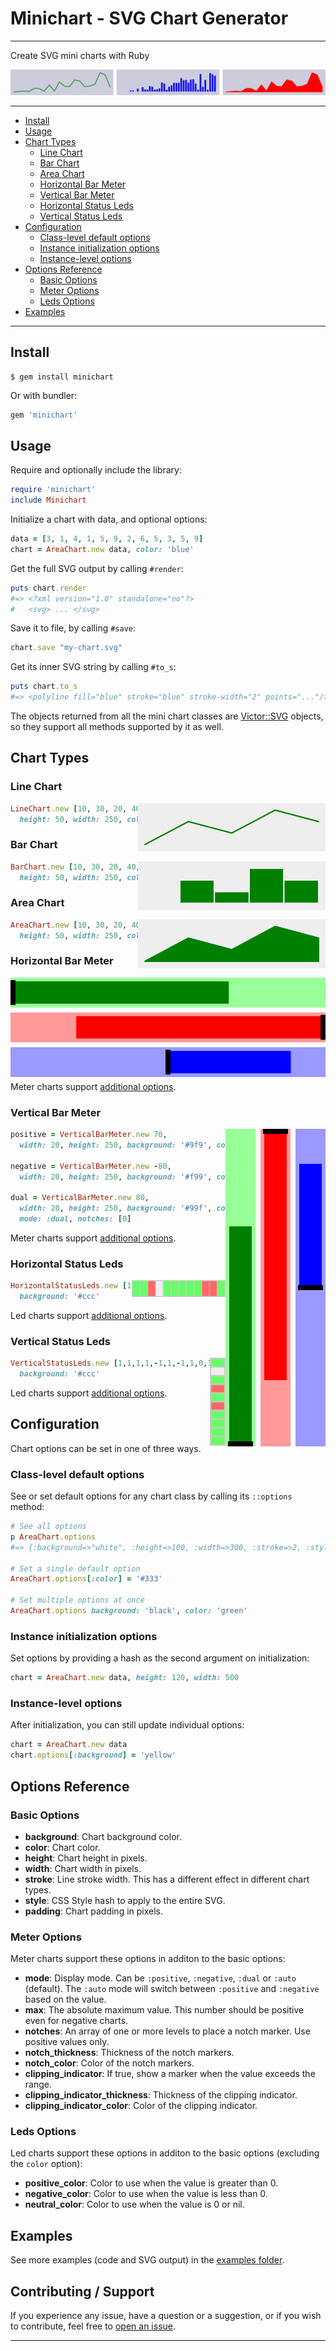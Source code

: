 # Minichart - SVG Chart Generator

---

Create SVG mini charts with Ruby

![demo](examples/multiple.svg)

---

* [Install](#install)
* [Usage](#usage)
* [Chart Types](#chart-types)
  * [Line Chart](#line-chart)
  * [Bar Chart](#bar-chart)
  * [Area Chart](#area-chart)
  * [Horizontal Bar Meter](#horizontal-bar-meter)
  * [Vertical Bar Meter](#vertical-bar-meter)
  * [Horizontal Status Leds](#horizontal-status-leds)
  * [Vertical Status Leds](#vertical-status-leds)
* [Configuration](#configuration)
  * [Class-level default options](#class-level-default-options)
  * [Instance initialization options](#instance-initialization-options)
  * [Instance-level options](#instance-level-options)
* [Options Reference](#options-reference)
  * [Basic Options](#basic-options)
  * [Meter Options](#meter-options)
  * [Leds Options](#leds-options)
* [Examples](#examples)


---

## Install

```shell
$ gem install minichart
```

Or with bundler:

```ruby
gem 'minichart'
```

## Usage

Require and optionally include the library:

```ruby
require 'minichart'
include Minichart
```

Initialize a chart with data, and optional options:

```ruby
data = [3, 1, 4, 1, 5, 9, 2, 6, 5, 3, 5, 9]
chart = AreaChart.new data, color: 'blue'
```

Get the full SVG output by calling `#render`:

```ruby
puts chart.render
#=> <?xml version="1.0" standalone="no"?>
#   <svg> ... </svg>
```

Save it to file, by calling `#save`:

```ruby
chart.save "my-chart.svg"
```

Get its inner SVG string by calling `#to_s`:

```ruby
puts chart.to_s
#=> <polyline fill="blue" stroke="blue" stroke-width="2" points="..."/>
```


The objects returned from all the mini chart classes are [Victor::SVG][2] objects, so they support all methods supported by it as well.

## Chart Types

### Line Chart

<img src='examples/line_chart.svg' align='right' width=300>

```ruby
LineChart.new [10, 30, 20, 40, 30], background: '#eee',
  height: 50, width: 250, color: 'green'
```

### Bar Chart

<img src='examples/bar_chart.svg' align='right' width=300>

```ruby
BarChart.new [10, 30, 20, 40, 30], background: '#eee',
  height: 50, width: 250, color: 'green'
```

### Area Chart

<img src='examples/area_chart.svg' align='right' width=300>

```ruby
AreaChart.new [10, 30, 20, 40, 30], background: '#eee',
  height: 50, width: 250, color: 'green'
```

### Horizontal Bar Meter

<img src='examples/multiple_horizontal_bars.svg' align='right'>

```ruby
positive = HorizontalBarMeter.new 70,
  height: 20, width: 250, background: '#9f9', color: 'green'

negative = HorizontalBarMeter.new -80,
  height: 20, width: 250, background: '#f99', color: 'red'

dual = HorizontalBarMeter.new 80,
  height: 20, width: 250, background: '#99f', color: 'blue',
  mode: :dual, notches: [0]
```

Meter charts support [additional options](#meter-options).

### Vertical Bar Meter

<img src='examples/multiple_vertical_bars.svg' align='right'>

```ruby
positive = VerticalBarMeter.new 70,
  width: 20, height: 250, background: '#9f9', color: 'green'

negative = VerticalBarMeter.new -80,
  width: 20, height: 250, background: '#f99', color: 'red'

dual = VerticalBarMeter.new 80,
  width: 20, height: 250, background: '#99f', color: 'blue',
  mode: :dual, notches: [0]
```

Meter charts support [additional options](#meter-options).

### Horizontal Status Leds

<img src='examples/horizontal_status_leds.svg' align='right' width=150>

```ruby
HorizontalStatusLeds.new [1,1,-1,0,1,1,1,1,1,-1,-1,1],
  background: '#ccc'
```

Led charts support [additional options](#leds-options).

### Vertical Status Leds

<img src='examples/vertical_status_leds.svg' align='right' width=25>

```ruby
VerticalStatusLeds.new [1,1,1,1,-1,1,-1,1,0,1],
  background: '#ccc'
```

Led charts support [additional options](#leds-options).


## Configuration

Chart options can be set in one of three ways.

### Class-level default options

See or set default options for any chart class by calling its `::options` method:

```ruby
# See all options
p AreaChart.options
#=> {:background=>"white", :height=>100, :width=>300, :stroke=>2, :style=>{}, :color=>"#66f"}

# Set a single default option
AreaChart.options[:color] = '#333'

# Set multiple options at once
AreaChart.options background: 'black', color: 'green'
```

### Instance initialization options

Set options by providing a hash as the second argument on initialization:

```ruby
chart = AreaChart.new data, height: 120, width: 500
```

### Instance-level options

After initialization, you can still update individual options:

```ruby
chart = AreaChart.new data
chart.options[:background] = 'yellow'
```

## Options Reference

### Basic Options

- **background**: Chart background color.
- **color**: Chart color.
- **height**: Chart height in pixels.
- **width**: Chart width in pixels.
- **stroke**: Line stroke width. This has a different effect in different chart types.
- **style**: CSS Style hash to apply to the entire SVG.
- **padding**: Chart padding in pixels.

### Meter Options

Meter charts support these options in additon to the basic options:

- **mode**: Display mode. Can be `:positive`, `:negative`, `:dual` or `:auto` (default).
  The `:auto` mode will switch between `:positive` and `:negative` based on the
  value.
- **max**: The absolute maximum value. This number should be positive even for negative
  charts.
- **notches**: An array of one or more levels to place a notch marker. Use positive values
  only.
- **notch_thickness**: Thickness of the notch markers.
- **notch_color**: Color of the notch markers.
- **clipping_indicator**: If true, show a marker when the value exceeds the range.
- **clipping_indicator_thickness**: Thickness of the clipping indicator.
- **clipping_indicator_color**: Color of the clipping indicator.

### Leds Options

Led charts support these options in additon to the basic options (excluding
the `color` option):

- **positive_color**: Color to use when the value is greater than 0.
- **negative_color**: Color to use when the value is less than 0.
- **neutral_color**: Color to use when the value is 0 or nil.

## Examples

See more examples (code and SVG output) in the [examples folder][1].

## Contributing / Support

If you experience any issue, have a question or a suggestion, or if you wish
to contribute, feel free to [open an issue][issues].

---

[1]: https://github.com/DannyBen/minichart/tree/master/examples#examples
[2]: https://github.com/DannyBen/victor
[issues]: https://github.com/DannyBen/minichart/issues